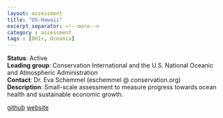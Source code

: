 ```yaml
---
layout: assessment
title: "US-Hawaii" 
excerpt_separator: <!--more-->
category : assessment
tags : [OHI+, Oceania]
---
```


**Status**: Active  
**Leading group**: Conservation International and the U.S. National Oceanic and Atmospheric Administration  
**Contact**: Dr. Eva Schemmel (eschemmel @ conservation.org)  
**Description**: Small-scale assessment to measure progress towards ocean health and sustainable economic growth.  

<a href="https://github.com/OHI-Science/mhi" target="_blank">github</a>
<a href="http://ohi-science.org/mhi" target="_blank">website</a> 
